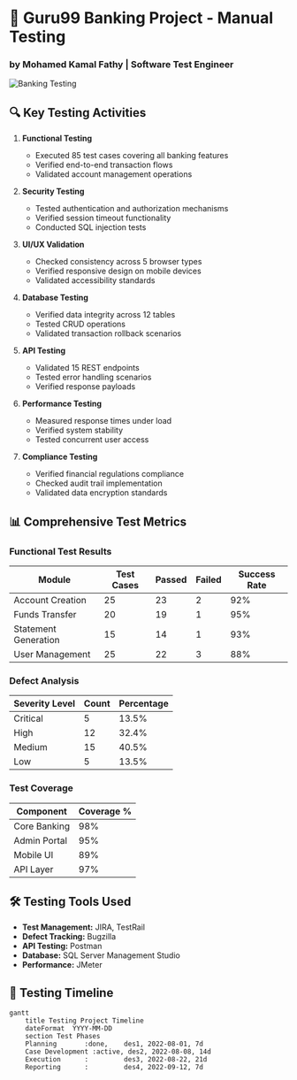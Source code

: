 # 🏦 Guru99 Banking Project - Manual Testing
### by Mohamed Kamal Fathy | Software Test Engineer

![Banking Testing](https://img.freepik.com/free-vector/online-banking-concept-illustration_114360-1326.jpg)

## 🔍 Key Testing Activities

1. **Functional Testing**  
   - Executed 85 test cases covering all banking features  
   - Verified end-to-end transaction flows  
   - Validated account management operations  

2. **Security Testing**  
   - Tested authentication and authorization mechanisms  
   - Verified session timeout functionality  
   - Conducted SQL injection tests  

3. **UI/UX Validation**  
   - Checked consistency across 5 browser types  
   - Verified responsive design on mobile devices  
   - Validated accessibility standards  

4. **Database Testing**  
   - Verified data integrity across 12 tables  
   - Tested CRUD operations  
   - Validated transaction rollback scenarios  

5. **API Testing**  
   - Validated 15 REST endpoints  
   - Tested error handling scenarios  
   - Verified response payloads  

6. **Performance Testing**  
   - Measured response times under load  
   - Verified system stability  
   - Tested concurrent user access  

7. **Compliance Testing**  
   - Verified financial regulations compliance  
   - Checked audit trail implementation  
   - Validated data encryption standards  

## 📊 Comprehensive Test Metrics

### Functional Test Results
| Module            | Test Cases | Passed | Failed | Success Rate |
|-------------------|------------|--------|--------|--------------|
| Account Creation  | 25         | 23     | 2      | 92%          |
| Funds Transfer    | 20         | 19     | 1      | 95%          |
| Statement Generation | 15     | 14     | 1      | 93%          |
| User Management   | 25         | 22     | 3      | 88%          |

### Defect Analysis
| Severity Level | Count | Percentage |
|----------------|-------|------------|
| Critical       | 5     | 13.5%      |
| High           | 12    | 32.4%      |
| Medium         | 15    | 40.5%      |
| Low            | 5     | 13.5%      |

### Test Coverage
| Component       | Coverage % |
|----------------|------------|
| Core Banking   | 98%        |
| Admin Portal   | 95%        |
| Mobile UI      | 89%        |
| API Layer      | 97%        |

## 🛠️ Testing Tools Used
- **Test Management:** JIRA, TestRail
- **Defect Tracking:** Bugzilla
- **API Testing:** Postman
- **Database:** SQL Server Management Studio
- **Performance:** JMeter

## 📅 Testing Timeline
```mermaid
gantt
    title Testing Project Timeline
    dateFormat  YYYY-MM-DD
    section Test Phases
    Planning       :done,    des1, 2022-08-01, 7d
    Case Development :active, des2, 2022-08-08, 14d
    Execution      :         des3, 2022-08-22, 21d
    Reporting      :         des4, 2022-09-12, 7d
